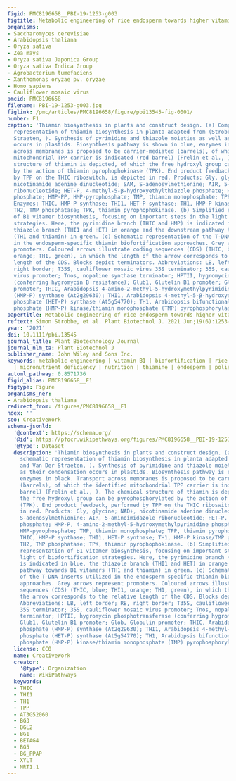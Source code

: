 ```yaml
---
figid: PMC8196658__PBI-19-1253-g003
figtitle: Metabolic engineering of rice endosperm towards higher vitamin B1 accumulation
organisms:
- Saccharomyces cerevisiae
- Arabidopsis thaliana
- Oryza sativa
- Zea mays
- Oryza sativa Japonica Group
- Oryza sativa Indica Group
- Agrobacterium tumefaciens
- Xanthomonas oryzae pv. oryzae
- Homo sapiens
- Cauliflower mosaic virus
pmcid: PMC8196658
filename: PBI-19-1253-g003.jpg
figlink: /pmc/articles/PMC8196658/figure/pbi13545-fig-0001/
number: F1
caption: 'Thiamin biosynthesis in plants and construct design. (a) Comprehensive schematic
  representation of thiamin biosynthesis in planta adapted from (Strobbe and Van Der
  Straeten, ). Synthesis of pyrimidine and thiazole moieties as well as their condensation
  occurs in plastids. Biosynthesis pathway is shown in blue, enzymes in black. Transport
  across membranes is proposed to be carrier‐mediated (barrels), of which the identified
  mitochondrial TPP carrier is indicated (red barrel) (Frelin et al., ). The chemical
  structure of thiamin is depicted, of which the free hydroxyl group can be pyrophosphorylated
  by the action of thiamin pyrophophokinase (TPK). End product feedback, performed
  by TPP on the THIC riboswitch, is depicted in red. Products: Gly, glycine; NAD+,
  nicotinamide adenine dinucleotide; SAM, S‐adenosylmethionine; AIR, 5‐aminoimidazole
  ribonucleotide; HET‐P, 4‐methyl‐5‐β‐hydroxyethylthiazole phosphate; HMP‐P, 4‐amino‐2‐methyl‐5‐hydroxymethylpyrimidine
  phosphate; HMP‐PP, HMP‐pyrophosphate; TMP, thiamin monophosphate; TPP, thiamin pyrophosphate.
  Enzymes: THIC, HMP‐P synthase; THI1, HET‐P synthase; TH1, HMP‐P kinase/TMP pyrophosphorylase;
  TH2, TMP phosphatase; TPK, thiamin pyrophophokinase. (b) Simplified schematic representation
  of B1 vitamer biosynthesis, focusing on important steps in the light of biofortification
  strategies. Here, the pyrimidine branch (THIC and HMP) is indicated in blue, the
  thiazole branch (THI1 and HET) in orange and the downstream pathway towards B1 vitamers
  (TH1 and thiamin) in green. (c) Schematic representation of the T‐DNA inserts utilized
  in the endosperm‐specific thiamin biofortification approaches. Grey arrows represent
  promoters. Coloured arrows illustrate coding sequences (CDS) (THIC, blue; THI1,
  orange; TH1, green), in which the length of the arrow corresponds to the relative
  length of the CDS. Blocks depict terminators. Abbreviations: LB, left border; RB,
  right border; T35S, cauliflower mosaic virus 35S terminator; 35S, cauliflower mosaic
  virus promoter; Tnos, nopaline synthase terminator; HPTII, hygromycin phosphotransferase
  (conferring hygromycin B resistance); Glub1, Glutelin B1 promoter; Glob, Globulin
  promoter; THIC, Arabidopsis 4‐amino‐2‐methyl‐5‐hydroxymethylpyrimidine phosphate
  (HMP‐P) synthase (At2g29630); THI1, Arabidopsis 4‐methyl‐5‐β‐hydroxyethylthiazole
  phosphate (HET‐P) synthase (At5g54770); TH1, Arabidopsis bifunctional 4‐amino‐2‐methyl‐5‐hydroxymethylpyrimidine
  phosphate (HMP‐P) kinase/thiamin monophosphate (TMP) pyrophosphorylase (At1g22940).'
papertitle: Metabolic engineering of rice endosperm towards higher vitamin B1 accumulation.
reftext: Simon Strobbe, et al. Plant Biotechnol J. 2021 Jun;19(6):1253-1267.
year: '2021'
doi: 10.1111/pbi.13545
journal_title: Plant Biotechnology Journal
journal_nlm_ta: Plant Biotechnol J
publisher_name: John Wiley and Sons Inc.
keywords: metabolic engineering | vitamin B1 | biofortification | rice | hidden hunger
  | micronutrient deficiency | nutrition | thiamine | endosperm | polishing
automl_pathway: 0.8571736
figid_alias: PMC8196658__F1
figtype: Figure
organisms_ner:
- Arabidopsis thaliana
redirect_from: /figures/PMC8196658__F1
ndex: ''
seo: CreativeWork
schema-jsonld:
  '@context': https://schema.org/
  '@id': https://pfocr.wikipathways.org/figures/PMC8196658__PBI-19-1253-g003.html
  '@type': Dataset
  description: 'Thiamin biosynthesis in plants and construct design. (a) Comprehensive
    schematic representation of thiamin biosynthesis in planta adapted from (Strobbe
    and Van Der Straeten, ). Synthesis of pyrimidine and thiazole moieties as well
    as their condensation occurs in plastids. Biosynthesis pathway is shown in blue,
    enzymes in black. Transport across membranes is proposed to be carrier‐mediated
    (barrels), of which the identified mitochondrial TPP carrier is indicated (red
    barrel) (Frelin et al., ). The chemical structure of thiamin is depicted, of which
    the free hydroxyl group can be pyrophosphorylated by the action of thiamin pyrophophokinase
    (TPK). End product feedback, performed by TPP on the THIC riboswitch, is depicted
    in red. Products: Gly, glycine; NAD+, nicotinamide adenine dinucleotide; SAM,
    S‐adenosylmethionine; AIR, 5‐aminoimidazole ribonucleotide; HET‐P, 4‐methyl‐5‐β‐hydroxyethylthiazole
    phosphate; HMP‐P, 4‐amino‐2‐methyl‐5‐hydroxymethylpyrimidine phosphate; HMP‐PP,
    HMP‐pyrophosphate; TMP, thiamin monophosphate; TPP, thiamin pyrophosphate. Enzymes:
    THIC, HMP‐P synthase; THI1, HET‐P synthase; TH1, HMP‐P kinase/TMP pyrophosphorylase;
    TH2, TMP phosphatase; TPK, thiamin pyrophophokinase. (b) Simplified schematic
    representation of B1 vitamer biosynthesis, focusing on important steps in the
    light of biofortification strategies. Here, the pyrimidine branch (THIC and HMP)
    is indicated in blue, the thiazole branch (THI1 and HET) in orange and the downstream
    pathway towards B1 vitamers (TH1 and thiamin) in green. (c) Schematic representation
    of the T‐DNA inserts utilized in the endosperm‐specific thiamin biofortification
    approaches. Grey arrows represent promoters. Coloured arrows illustrate coding
    sequences (CDS) (THIC, blue; THI1, orange; TH1, green), in which the length of
    the arrow corresponds to the relative length of the CDS. Blocks depict terminators.
    Abbreviations: LB, left border; RB, right border; T35S, cauliflower mosaic virus
    35S terminator; 35S, cauliflower mosaic virus promoter; Tnos, nopaline synthase
    terminator; HPTII, hygromycin phosphotransferase (conferring hygromycin B resistance);
    Glub1, Glutelin B1 promoter; Glob, Globulin promoter; THIC, Arabidopsis 4‐amino‐2‐methyl‐5‐hydroxymethylpyrimidine
    phosphate (HMP‐P) synthase (At2g29630); THI1, Arabidopsis 4‐methyl‐5‐β‐hydroxyethylthiazole
    phosphate (HET‐P) synthase (At5g54770); TH1, Arabidopsis bifunctional 4‐amino‐2‐methyl‐5‐hydroxymethylpyrimidine
    phosphate (HMP‐P) kinase/thiamin monophosphate (TMP) pyrophosphorylase (At1g22940).'
  license: CC0
  name: CreativeWork
  creator:
    '@type': Organization
    name: WikiPathways
  keywords:
  - THIC
  - THI1
  - TH1
  - TPP
  - AT3G52060
  - BG3
  - BGL2
  - BG1
  - BETAG4
  - BG5
  - BG_PPAP
  - XYLT
  - NRT1.1
---
```

